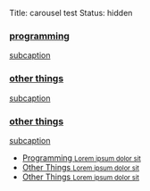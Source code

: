 Title: carousel test
Status: hidden


<div class="carousel slide" data-ride="carousel" id="carousel-content">
    <!-- Indicators 
    <ol class="carousel-indicators">
        <li class="" data-slide-to="0" data-target="#carousel-content"></li>
        <li data-slide-to="1" data-target="#carousel-content" class="active"></li>
    </ol>-->
    <!-- Wrapper for slides -->
    <div class="carousel-inner">
        <div class="item container-carousel container-carousel-one active">
            <a href="/">
                <div class="carousel-caption">
                    <h3 id="programming">programming</h3>
                    <p>subcaption</p>
                </div>
            </a>
        </div>
        <div class="item container-carousel container-carousel-two">
            <a href="/">
                <div class="carousel-caption">
                    <h3 id="other-things">other&nbsp;things</h3>
                    <p>subcaption</p>
                </div>
            </a>
        </div>
        <div class="item container-carousel container-carousel-three">
            <a href="/">
                <div class="carousel-caption">
                    <h3 id="other-things">other&nbsp;things</h3>
                    <p>subcaption</p>
                </div>
            </a>
        </div>
    </div>
    <!-- nav for pages -->
      <ul class="nav nav-pills nav-justified">
        <li data-target="#carousel-content" data-slide-to="0" class="active">
            <a href="#">Programming <small>Lorem ipsum dolor sit</small></a>
        </li>
        <li data-target="#carousel-content" data-slide-to="1">
            <a href="#">Other Things <small>Lorem ipsum dolor sit</small></a>
        </li>
        <li data-target="#carousel-content" data-slide-to="2">
            <a href="#">Other Things <small>Lorem ipsum dolor sit</small></a>
        </li>
    </ul>
    <!-- Controls 
    <a class="left carousel-control" data-slide="prev" href="#carousel-content" role="button">
        <span class="glyphicon glyphicon-chevron-left"></span>
    </a>
    <a class="right carousel-control" data-slide="next" href="#carousel-content" role="button">
        <span class="glyphicon glyphicon-chevron-right"></span>
    </a>-->
</div>

